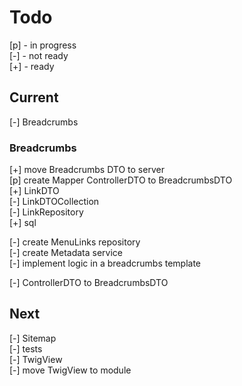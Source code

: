 # Todo

[p] - in progress  
[-] - not ready  
[+] - ready  

## Current

[-] Breadcrumbs  

### Breadcrumbs  

[+] move Breadcrumbs DTO to server  
[p] create Mapper ControllerDTO to BreadcrumbsDTO  
    [+] LinkDTO  
    [-] LinkDTOCollection  
    [-] LinkRepository  
    [+] sql  

[-] create MenuLinks repository  
[-] create Metadata service  
[-] implement logic in a breadcrumbs template  

[-] ControllerDTO to BreadcrumbsDTO  

## Next

[-] Sitemap  
[-] tests  
    [-] TwigView  
[-] move TwigView to module  
